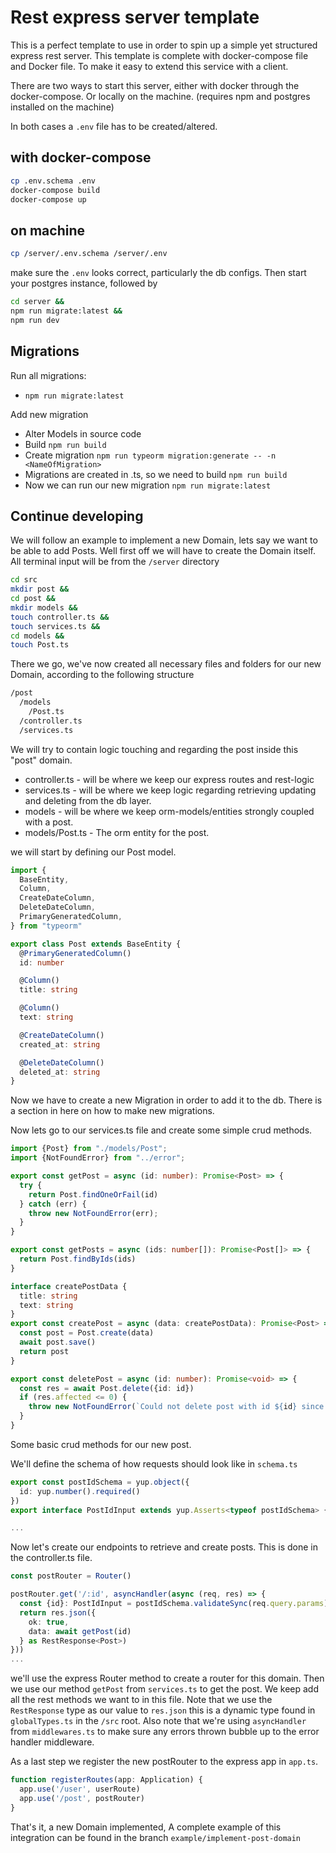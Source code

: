 # Rest express server template
This is a perfect template to use in order to spin up a simple yet structured express rest server.
This template is complete with docker-compose file and Docker file. To make it easy to 
extend this service with a client. 

There are two ways to start this server, either with docker through the docker-compose. Or locally 
on the machine. (requires npm and postgres installed on the machine)

In both cases a `.env` file has to be created/altered.


## with docker-compose
```bash
cp .env.schema .env
docker-compose build
docker-compose up
```

## on machine
```bash
cp /server/.env.schema /server/.env
```
make sure the `.env` looks correct, particularly the db configs. Then start your postgres instance, followed by
```bash
cd server &&
npm run migrate:latest &&
npm run dev
```


## Migrations
Run all migrations:
- `npm run migrate:latest`

Add new migration
- Alter Models in source code
- Build `npm run build`
- Create migration `npm run typeorm migration:generate -- -n <NameOfMigration>`
- Migrations are created in .ts, so we need to build `npm run build`
- Now we can run our new migration `npm run migrate:latest`


## Continue developing
We will follow an example to implement a new Domain, lets say we want to be able to add Posts.
Well first off we will have to create the Domain itself. All terminal input will be from the `/server` directory
```bash
cd src
mkdir post &&
cd post &&
mkdir models &&
touch controller.ts &&
touch services.ts &&
cd models &&
touch Post.ts
```
There we go, we've now created all necessary files and folders for our new Domain, according to the following structure
```bash
/post
  /models
    /Post.ts
  /controller.ts
  /services.ts
```
We will try to contain logic touching and regarding the post inside this "post" domain.
- controller.ts - will be where we keep our express routes and rest-logic
- services.ts - will be where we keep logic regarding retrieving updating and deleting from the db layer.
- models - will be where we keep orm-models/entities strongly coupled with a post.
- models/Post.ts - The orm entity for the post.

we will start by defining our Post model.
```typescript
import {
  BaseEntity,
  Column,
  CreateDateColumn,
  DeleteDateColumn,
  PrimaryGeneratedColumn,
} from "typeorm"

export class Post extends BaseEntity {
  @PrimaryGeneratedColumn()
  id: number

  @Column()
  title: string

  @Column()
  text: string

  @CreateDateColumn()
  created_at: string

  @DeleteDateColumn()
  deleted_at: string
}
```

Now we have to create a new Migration in order to add it to the db. There is a section
in here on how to make new migrations.

Now lets go to our services.ts file and create some simple crud methods.
```typescript
import {Post} from "./models/Post";
import {NotFoundError} from "../error";

export const getPost = async (id: number): Promise<Post> => {
  try {
    return Post.findOneOrFail(id)
  } catch (err) {
    throw new NotFoundError(err);
  }
}

export const getPosts = async (ids: number[]): Promise<Post[]> => {
  return Post.findByIds(ids)
}

interface createPostData {
  title: string
  text: string
}
export const createPost = async (data: createPostData): Promise<Post> => {
  const post = Post.create(data)
  await post.save()
  return post
}

export const deletePost = async (id: number): Promise<void> => {
  const res = await Post.delete({id: id})
  if (res.affected <= 0) {
    throw new NotFoundError(`Could not delete post with id ${id} since it does not exist in db`)
  }
}
```
Some basic crud methods for our new post.

We'll define the schema of how requests should look like in `schema.ts`
```typescript
export const postIdSchema = yup.object({
  id: yup.number().required()
})
export interface PostIdInput extends yup.Asserts<typeof postIdSchema> {}

...
```

Now let's create our endpoints to retrieve and create posts. This is done in the controller.ts file.

```typescript
const postRouter = Router()

postRouter.get('/:id', asyncHandler(async (req, res) => {
  const {id}: PostIdInput = postIdSchema.validateSync(req.query.params)
  return res.json({
    ok: true,
    data: await getPost(id)
  } as RestResponse<Post>)
}))
...
```
we'll use the express Router method to create a router for this domain. Then we use our method `getPost` from 
`services.ts` to get the post. We keep add all the rest methods we want to in this file. Note that we use the 
`RestResponse` type as our value to `res.json` this is a dynamic type found in `globalTypes.ts` in the `/src` 
root. Also note that we're using `asyncHandler` from `middlewares.ts` to make sure any errors thrown bubble up
to the error handler middleware.

As a last step we register the new postRouter to the express app in `app.ts`.

```typescript
function registerRoutes(app: Application) {
  app.use('/user', userRoute)
  app.use('/post', postRouter)
}
```

That's it, a new Domain implemented, A complete example of this integration can be found in the branch `example/implement-post-domain`
